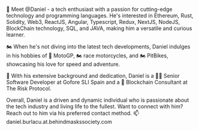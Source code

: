 👋 Meet @Daniel - a tech enthusiast with a passion for cutting-edge technology and programming languages. He's interested in Ethereum, Rust, Solidity, Web3, ReactJS, Angular, Typescript, Redux, NextJS, NodeJS, BlockChain technology, SQL, and JAVA, making him a versatile and curious learner.

🏍️ When he's not diving into the latest tech developments, Daniel indulges in his hobbies of 🏁 MotoGP, 🏍️ race motorcycles, and 🏍️ PitBikes, showcasing his love for speed and adventure.

🌱 With his extensive background and dedication, Daniel is a 🧑‍💼 Senior Software Developer at Gofore SLI Spain and a 🔗 Blockchain Consultant at The Risk Protocol.

Overall, Daniel is a driven and dynamic individual who is passionate about the tech industry and living life to the fullest. Want to connect with him? Reach out to him via his preferred contact method. 📫 daniel.burlacu.at.behindmaskssociety.com

<!---
daniel-burlacu/daniel-burlacu is a ✨ special ✨ repository because its `README.md` (this file) appears on your GitHub profile.
You can click the Preview link to take a look at your changes.
--->
